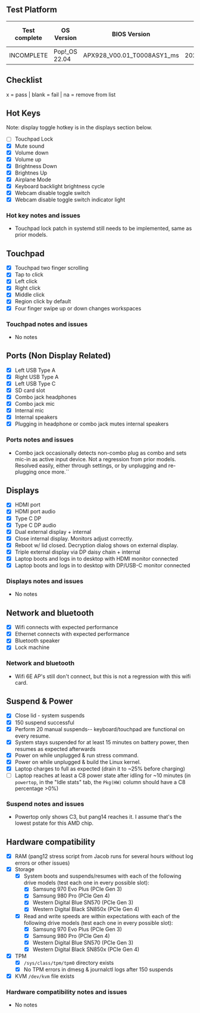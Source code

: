 ## Test Platform

| Test complete | OS Version     | BIOS Version                  | EC Version           | Before or after suspend |
|---------------|----------------|-------------------------------|----------------------|-------------------------|
| INCOMPLETE    | Pop!\_OS 22.04 | APX928\_V00.01\_T0008ASY1\_ms | 2023/05/31\_11:45:02 | Both                    |

## Checklist
x = pass | blank = fail | na = remove from list

## Hot Keys

Note: display toggle hotkey is in the displays section below.

- [ ] Touchpad Lock
- [x] Mute sound
- [x] Volume down
- [x] Volume up
- [x] Brightness Down
- [x] Brightnes Up
- [x] Airplane Mode
- [x] Keyboard backlight brightness cycle
- [x] Webcam disable toggle switch
- [x] Webcam disable toggle switch indicator light

### Hot key notes and issues

- Touchpad lock patch in systemd still needs to be implemented, same as prior models.

## Touchpad

- [x] Touchpad two finger scrolling
- [x] Tap to click
- [x] Left click
- [x] Right click
- [x] Middle click
- [x] Region click by default
- [x] Four finger swipe up or down changes workspaces

### Touchpad notes and issues

- No notes

## Ports (Non Display Related)

- [x] Left USB Type A
- [x] Right USB Type A
- [x] Left USB Type C
- [x] SD card slot
- [x] Combo jack headphones
- [x] Combo jack mic
- [x] Internal mic
- [x] Internal speakers
- [x] Plugging in headphone or combo jack mutes internal speakers

### Ports notes and issues

- Combo jack occasionally detects non-combo plug as combo and sets mic-in as active input device. Not a regression from prior models. Resolved easily, either through settings, or by unplugging and re-plugging once more.``

## Displays

- [x] HDMI port
- [x] HDMI port audio
- [x] Type C DP
- [x] Type C DP audio
- [x] Dual external display + internal
- [x] Close internal display. Monitors adjust correctly.
- [x] Reboot w/ lid closed. Decryption dialog shows on external display.
- [x] Triple external display via DP daisy chain + internal
- [x] Laptop boots and logs in to desktop with HDMI monitor connected
- [x] Laptop boots and logs in to desktop with DP/USB-C monitor connected

### Displays notes and issues

- No notes

## Network and bluetooth

- [x] Wifi connects with expected performance
- [x] Ethernet connects with expected performance
- [x] Bluetooth speaker
- [x] Lock machine

### Network and bluetooth

- Wifi 6E AP's still don't connect, but this is not a regression with this wifi card.

## Suspend & Power

- [x] Close lid - system suspends
- [x] 150 suspend successful
- [x] Perform 20 manual suspends-- keyboard/touchpad are functional on every resume.
- [x] System stays suspended for at least 15 minutes on battery power, then resumes as expected afterwards
- [x] Power on while unplugged & run stress command.
- [x] Power on while unplugged & build the Linux kernel.
- [x] Laptop charges to full as expected (drain it to ~25% before charging)
- [ ] Laptop reaches at least a C8 power state after idling for ~10 minutes (in `powertop`, in the "Idle stats" tab, the `Pkg(HW)` column should have a C8 percentage >0%)

### Suspend notes and issues

- Powertop only shows C3, but pang14 reaches it. I assume that's the lowest pstate for this AMD chip.

## Hardware compatibility

- [x] RAM (pang12 stress script from Jacob runs for several hours without log errors or other issues)
- [x] Storage
    - [x] System boots and suspends/resumes with each of the following drive models (test each one in every possible slot):
        - [x] Samsung 970 Evo Plus (PCIe Gen 3)
        - [x] Samsung 980 Pro (PCIe Gen 4)
        - [x] Western Digital Blue SN570 (PCIe Gen 3)
        - [x] Western Digital Black SN850x (PCIe Gen 4)
    - [x] Read and write speeds are within expectations with each of the following drive models (test each one in every possible slot):
        - [x] Samsung 970 Evo Plus (PCIe Gen 3)
        - [x] Samsung 980 Pro (PCIe Gen 4)
        - [x] Western Digital Blue SN570 (PCIe Gen 3)
        - [x] Western Digital Black SN850x (PCIe Gen 4)
- [x] TPM
    - [x] `/sys/class/tpm/tpm0` directory exists
    - [x] No TPM errors in dmesg & journalctl logs after 150 suspends
- [x] KVM `/dev/kvm` file exists

### Hardware compatibility notes and issues

- No notes
